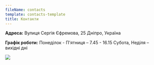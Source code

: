 ```yaml
---
fileName: contacts
template: contacts-template
title: Контакти
---
```

**Адреса:**
Вулиця Сергія Єфремова, 25
Дніпро, Україна 


**Графік роботи:**
Понеділок - П'ятниця – 7.45 - 16.15
Субота, Неділя – вихідні дні



![](/media/ddaeu.jpg)